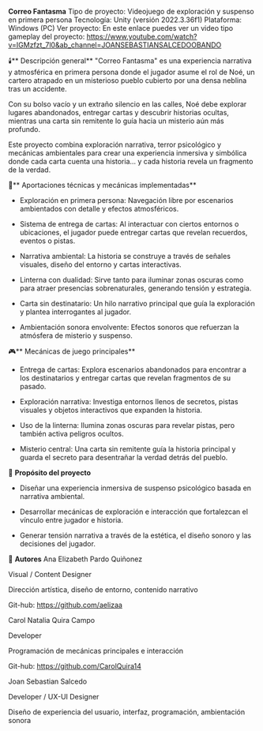 **Correo Fantasma**
Tipo de proyecto: Videojuego de exploración y suspenso en primera persona
Tecnología: Unity (versión 2022.3.36f1)
Plataforma: Windows (PC)
Ver proyecto: En este enlace puedes ver un video tipo gameplay del proyecto: https://www.youtube.com/watch?v=IGMzfzt_7l0&ab_channel=JOANSEBASTIANSALCEDOOBANDO


🕯️** Descripción general**
"Correo Fantasma" es una experiencia narrativa y atmosférica en primera persona donde el jugador asume el rol de Noé, un cartero atrapado en un misterioso pueblo cubierto por una densa neblina tras un accidente.

Con su bolso vacío y un extraño silencio en las calles, Noé debe explorar lugares abandonados, entregar cartas y descubrir historias ocultas, mientras una carta sin remitente lo guía hacia un misterio aún más profundo.

Este proyecto combina exploración narrativa, terror psicológico y mecánicas ambientales para crear una experiencia inmersiva y simbólica donde cada carta cuenta una historia… y cada historia revela un fragmento de la verdad.

🧠** Aportaciones técnicas y mecánicas implementadas**
- Exploración en primera persona: Navegación libre por escenarios ambientados con detalle y efectos atmosféricos.

- Sistema de entrega de cartas: Al interactuar con ciertos entornos o ubicaciones, el jugador puede entregar cartas que revelan recuerdos, eventos o pistas.

- Narrativa ambiental: La historia se construye a través de señales visuales, diseño del entorno y cartas interactivas.

- Linterna con dualidad: Sirve tanto para iluminar zonas oscuras como para atraer presencias sobrenaturales, generando tensión y estrategia.

- Carta sin destinatario: Un hilo narrativo principal que guía la exploración y plantea interrogantes al jugador.

- Ambientación sonora envolvente: Efectos sonoros que refuerzan la atmósfera de misterio y suspenso.

🎮** Mecánicas de juego principales**
- Entrega de cartas: Explora escenarios abandonados para encontrar a los destinatarios y entregar cartas que revelan fragmentos de su pasado.

- Exploración narrativa: Investiga entornos llenos de secretos, pistas visuales y objetos interactivos que expanden la historia.

- Uso de la linterna: Ilumina zonas oscuras para revelar pistas, pero también activa peligros ocultos.

- Misterio central: Una carta sin remitente guía la historia principal y guarda el secreto para desentrañar la verdad detrás del pueblo.

🎯 **Propósito del proyecto**
- Diseñar una experiencia inmersiva de suspenso psicológico basada en narrativa ambiental.

- Desarrollar mecánicas de exploración e interacción que fortalezcan el vínculo entre jugador e historia.

- Generar tensión narrativa a través de la estética, el diseño sonoro y las decisiones del jugador.

👥 **Autores**
Ana Elizabeth Pardo Quiñonez

Visual / Content Designer

Dirección artística, diseño de entorno, contenido narrativo

Git-hub: https://github.com/aelizaa

Carol Natalia Quira Campo

Developer

Programación de mecánicas principales e interacción

Git-hub: https://github.com/CarolQuira14

Joan Sebastian Salcedo

Developer / UX-UI Designer

Diseño de experiencia del usuario, interfaz, programación, ambientación sonora
